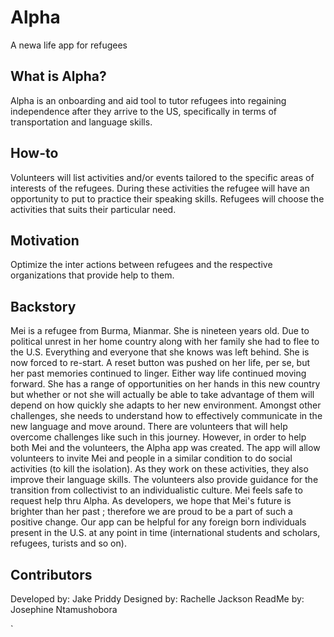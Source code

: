 
# Alpha
A newa life app for refugees
<a href='https://marvelapp.com/118j1b7'></a>
## What is Alpha?
Alpha is an onboarding and aid tool to tutor refugees into regaining independence after they arrive to the US, specifically in terms of transportation and language skills.
## How-to
Volunteers will list activities and/or events tailored to the specific areas of interests of the refugees. During these activities the refugee will have an opportunity to put to practice their speaking skills.
Refugees will choose the activities that suits their particular need. 
## Motivation 
Optimize the inter actions between refugees and the respective organizations that provide help to them.

## Backstory
Mei is a refugee from Burma, Mianmar. She is nineteen years old. 
Due to political unrest in her home country along with her family she had to flee to the U.S.
Everything and everyone that she knows was left behind. She is now forced to re-start. A reset button was pushed on her life, per se, but her past memories continued to linger. Either way life continued moving forward.
She has a range of opportunities on her hands in this new country but whether or not she will actually be able to take advantage of them will depend on how quickly she adapts to her new environment.
Amongst other challenges, she needs to understand how to effectively communicate in the new language and move around. There are volunteers that will help overcome challenges like such in this journey. However, in order to help both Mei and the volunteers, the Alpha app was created.
The app will allow volunteers to invite Mei and people in a similar condition to do social activities (to kill the isolation). As they work on these activities, they also improve their language skills. The volunteers also provide guidance for the transition from collectivist to an individualistic culture.
Mei feels safe to request help thru Alpha. As developers, we hope that Mei's future is brighter than her past ; therefore we are proud to be a part of such a positive change.
Our app can be helpful for any foreign born individuals present in the U.S. at any point in time (international students and scholars, refugees, turists and so on).

## Contributors
Developed by: Jake Priddy 
Designed by: Rachelle Jackson
ReadMe by: Josephine Ntamushobora

`